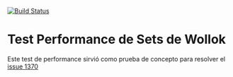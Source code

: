 
[![Build Status](https://travis-ci.org/wollok/test-performance-set--1370.svg?branch=master)](https://travis-ci.org/wollok/test-performance-set--1370)

# Test Performance de Sets de Wollok

Este test de performance sirvió como prueba de concepto para resolver el [issue 1370](https://github.com/uqbar-project/wollok/issues/1370)


